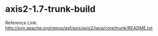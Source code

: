 # axis2-1.7-trunk-build

Reference Link: http://svn.apache.org/repos/asf/axis/axis2/java/core/trunk/README.txt
